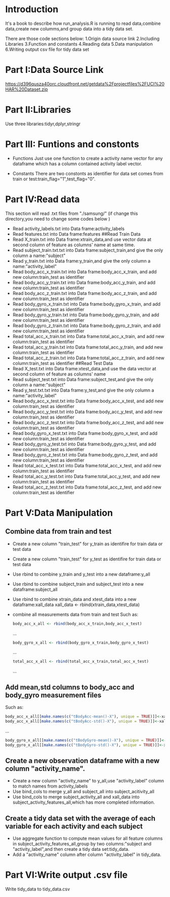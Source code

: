 Introduction
============

It's a book to describe how run\_analysis.R is running to read data,combine data,create new columms,and group data into a tidy data set.

There are those code sections below: 1.Origin data source link 2.Including Libraries 3.Function and constants 4.Reading data 5.Data manipulation 6.Writing output csv file for tidy data set

Part I:Data Source Link
=======================

<https://d396qusza40orc.cloudfront.net/getdata%2Fprojectfiles%2FUCI%20HAR%20Dataset.zip>

Part II:Libraries
=================

Use three libraries:tidyr,dplyr,stringr

Part III: Funtions and constonts
================================

-   Functions Just use one function to create a activity name vector for any dataframe which has a column contained activity label vector.

-   Constants There are two constonts as identifier for data set comes from train or test:train\_flag="1",test\_flag="0".

Part IV:Read data
=================

This section will read .txt files from "./samsung/" (if change this directory,you need to change some codes below )

-   Read activity\_labels.txt into Data frame:activity\_labels
-   Read features.txt into Data frame:features \#\#Read Train Data
-   Read X\_train.txt into Data frame:xtrain\_data,and use vector data at second column of feature as columns' name at same time.
-   Read subject\_train.txt.txt into Data frame:subject\_train,and give the only column a name:"subject"
-   Read y\_train.txt into Data frame:y\_train,and give the only column a name:"activity\_label"
-   Read body\_acc\_x\_train.txt into Data frame:body\_acc\_x\_train, and add new column:train\_test as identifier
-   Read body\_acc\_y\_train.txt into Data frame:body\_acc\_y\_train, and add new column:train\_test as identifier
-   Read body\_acc\_z\_train.txt into Data frame:body\_acc\_z\_train, and add new column:train\_test as identifier
-   Read body\_gyro\_x\_train.txt into Data frame:body\_gyro\_x\_train, and add new column:train\_test as identifier
-   Read body\_gyro\_y\_train.txt into Data frame:body\_gyro\_y\_train, and add new column:train\_test as identifier
-   Read body\_gyro\_z\_train.txt into Data frame:body\_gyro\_z\_train, and add new column:train\_test as identifier
-   Read total\_acc\_x\_train.txt into Data frame:total\_acc\_x\_train, and add new column:train\_test as identifier
-   Read total\_acc\_y\_train.txt into Data frame:total\_acc\_y\_train, and add new column:train\_test as identifier
-   Read total\_acc\_z\_train.txt into Data frame:total\_acc\_z\_train, and add new column:train\_test as identifier \#\#Read Test Data
-   Read X\_test.txt into Data frame:xtest\_data,and use the data vector at second column of feature as columns' name
-   Read subject\_test.txt into Data frame:subject\_test,and give the only column a name:"subject"
-   Read y\_test.txt.txt into Data frame:y\_test,and give the only column a name:"activity\_label"
-   Read body\_acc\_x\_test.txt into Data frame:body\_acc\_x\_test, and add new column:train\_test as identifier
-   Read body\_acc\_y\_test.txt into Data frame:body\_acc\_y\_test, and add new column:train\_test as identifier
-   Read body\_acc\_z\_test.txt into Data frame:body\_acc\_z\_test, and add new column:train\_test as identifier
-   Read body\_gyro\_x\_test.txt into Data frame:body\_gyro\_x\_test, and add new column:train\_test as identifier
-   Read body\_gyro\_y\_test.txt into Data frame:body\_gyro\_y\_test, and add new column:train\_test as identifier
-   Read body\_gyro\_z\_test.txt into Data frame:body\_gyro\_z\_test, and add new column:train\_test as identifier
-   Read total\_acc\_x\_test.txt into Data frame:total\_acc\_x\_test, and add new column:train\_test as identifier
-   Read total\_acc\_y\_test.txt into Data frame:total\_acc\_y\_test, and add new column:train\_test as identifier
-   Read total\_acc\_z\_test.txt into Data frame:total\_acc\_z\_test, and add new column:train\_test as identifier

Part V:Data Manipulation
========================

Combine data from train and test
--------------------------------

-   Create a new column "train\_test" for y\_train as identifire for train data or test data
-   Create a new column "train\_test" for y\_test as identifire for train data or test data
-   Use rbind to combine y\_train and y\_test into a new dataframe:y\_all

-   Use rbind to combine subject\_train and subject\_test into a new dataframe:subject\_all

-   Use rbind to combine xtrain\_data and xtest\_data into a new dataframe:xall\_data xall\_data &lt;- rbind(xtrain\_data,xtest\_data)

-   combine all measurements data from train and test Such as:

    ``` r
    body_acc_x_all <- rbind(body_acc_x_train,body_acc_x_test)
    ```

    ...

    ``` r
    body_gyro_x_all <- rbind(body_gyro_x_train,body_gyro_x_test)
    ```

    ...

    ``` r
    total_acc_x_all <- rbind(total_acc_x_train,total_acc_x_test)
    ```

    ...

Add mean,std columns to body\_acc and body\_gyro measurement files
------------------------------------------------------------------

Such as:

``` r
body_acc_x_all[[make.names(c("tBodyAcc-mean()-X"), unique = TRUE)]]<-xall_data$tBodyAcc.mean...X
body_acc_x_all[[make.names(c("tBodyAcc-std()-X"), unique = TRUE)]]<-xall_data$tBodyAcc.std...X
```

...

``` r
body_gyro_x_all[[make.names(c("tBodyGyro-mean()-X"), unique = TRUE)]]<-xall_data$tBodyGyro.mean...X
body_gyro_x_all[[make.names(c("tBodyGyro-std()-X"), unique = TRUE)]]<-xall_data$tBodyGyro.std...X
```

Create a new observation dataframe with a new column "activity\_name".
----------------------------------------------------------------------

-   Create a new column "activity\_name" to y\_all,use "activity\_label" column to match names from activity\_labels
-   Use bind\_cols to merge y\_all and subject\_all into subject\_acitivity\_all
-   Use bind\_cols to merge subject\_activity\_all and xall\_data into subject\_activity\_features\_all,which has more completed information.

Create a tidy data set with the average of each variable for each activity and each subject
-------------------------------------------------------------------------------------------

-   Use aggregate function to compute mean values for all feature columns in subject\_activity\_features\_all,group by two columns:"subject and "activity\_label",and then create a tidy data set:tidy\_data.
-   Add a "activity\_name" column after column "activity\_label" in tidy\_data.

Part VI:Write output .csv file
==============================

Write tidy\_data to tidy\_data.csv
